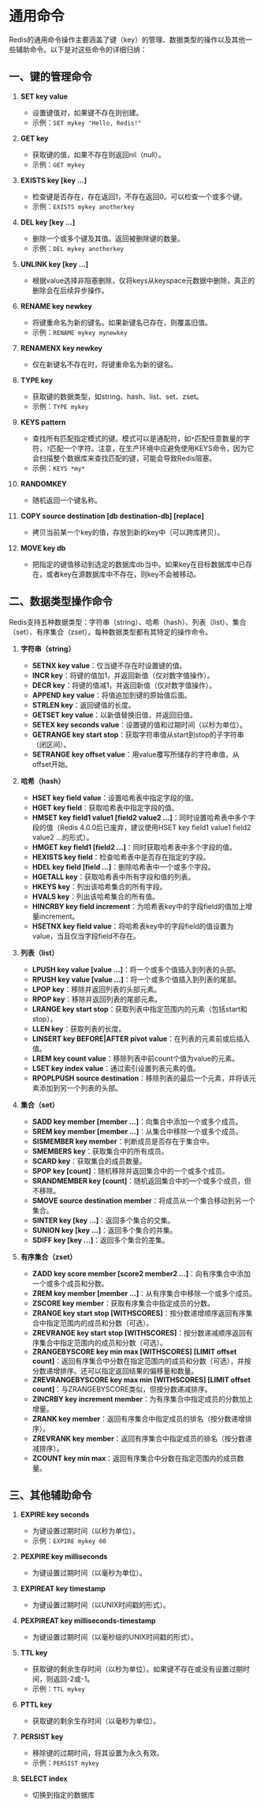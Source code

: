 # 通用命令

Redis的通用命令操作主要涵盖了键（key）的管理、数据类型的操作以及其他一些辅助命令。以下是对这些命令的详细归纳：

## 一、键的管理命令

1. **SET key value**

   * 设置键值对，如果键不存在则创建。
   * 示例：`SET mykey "Hello, Redis!"`

2. **GET key**

   * 获取键的值，如果不存在则返回nil（null）。
   * 示例：`GET mykey`

3. **EXISTS key [key ...]**

   * 检查键是否存在，存在返回1，不存在返回0。可以检查一个或多个键。
   * 示例：`EXISTS mykey anotherkey`

4. **DEL key [key ...]**

   * 删除一个或多个键及其值。返回被删除键的数量。
   * 示例：`DEL mykey anotherkey`

5. **UNLINK key [key ...]**

   * 根据value选择非阻塞删除，仅将keys从keyspace元数据中删除，真正的删除会在后续异步操作。

6. **RENAME key newkey**

   * 将键重命名为新的键名。如果新键名已存在，则覆盖旧值。
   * 示例：`RENAME mykey mynewkey`

7. **RENAMENX key newkey**

   * 仅在新键名不存在时，将键重命名为新的键名。

8. **TYPE key**

   * 获取键的数据类型，如string、hash、list、set、zset。
   * 示例：`TYPE mykey`

9. **KEYS pattern**

   * 查找所有匹配指定模式的键。模式可以是通配符，如`*`匹配任意数量的字符，`?`匹配一个字符。注意，在生产环境中应避免使用KEYS命令，因为它会扫描整个数据库来查找匹配的键，可能会导致Redis阻塞。
   * 示例：`KEYS *my*`

10. **RANDOMKEY**

    * 随机返回一个键名称。

11. **COPY source destination [db destination-db] [replace]**

    * 拷贝当前某一个key的值，存放到新的key中（可以跨库拷贝）。

12. **MOVE key db**

    * 把指定的键值移动到选定的数据库db当中。如果key在目标数据库中已存在，或者key在源数据库中不存在，则key不会被移动。

## 二、数据类型操作命令

Redis支持五种数据类型：字符串（string）、哈希（hash）、列表（list）、集合（set）、有序集合（zset）。每种数据类型都有其特定的操作命令。

1. **字符串（string）**

   * **SETNX key value**：仅当键不存在时设置键的值。
   * **INCR key**：将键的值加1，并返回新值（仅对数字值操作）。
   * **DECR key**：将键的值减1，并返回新值（仅对数字值操作）。
   * **APPEND key value**：将值追加到键的原始值后面。
   * **STRLEN key**：返回键值的长度。
   * **GETSET key value**：以新值替换旧值，并返回旧值。
   * **SETEX key seconds value**：设置键的值和过期时间（以秒为单位）。
   * **GETRANGE key start stop**：获取字符串值从start到stop的子字符串（闭区间）。
   * **SETRANGE key offset value**：用value覆写所储存的字符串值，从offset开始。

2. **哈希（hash）**

   * **HSET key field value**：设置哈希表中指定字段的值。
   * **HGET key field**：获取哈希表中指定字段的值。
   * **HMSET key field1 value1 [field2 value2 ...]**：同时设置哈希表中多个字段的值（Redis 4.0.0后已废弃，建议使用HSET key field1 value1 field2 value2 ...的形式）。
   * **HMGET key field1 [field2 ...]**：同时获取哈希表中多个字段的值。
   * **HEXISTS key field**：检查哈希表中是否存在指定的字段。
   * **HDEL key field [field ...]**：删除哈希表中一个或多个字段。
   * **HGETALL key**：获取哈希表中所有字段和值的列表。
   * **HKEYS key**：列出该哈希集合的所有字段。
   * **HVALS key**：列出该哈希集合的所有值。
   * **HINCRBY key field increment**：为哈希表key中的字段field的值加上增量increment。
   * **HSETNX key field value**：将哈希表key中的字段field的值设置为value，当且仅当字段field不存在。

3. **列表（list）**

   * **LPUSH key value [value ...]**：将一个或多个值插入到列表的头部。
   * **RPUSH key value [value ...]**：将一个或多个值插入到列表的尾部。
   * **LPOP key**：移除并返回列表的头部元素。
   * **RPOP key**：移除并返回列表的尾部元素。
   * **LRANGE key start stop**：获取列表中指定范围内的元素（包括start和stop）。
   * **LLEN key**：获取列表的长度。
   * **LINSERT key BEFORE|AFTER pivot value**：在列表的元素前或后插入值。
   * **LREM key count value**：移除列表中前count个值为value的元素。
   * **LSET key index value**：通过索引设置列表元素的值。
   * **RPOPLPUSH source destination**：移除列表的最后一个元素，并将该元素添加到另一个列表的头部。

4. **集合（set）**

   * **SADD key member [member ...]**：向集合中添加一个或多个成员。
   * **SREM key member [member ...]**：从集合中移除一个或多个成员。
   * **SISMEMBER key member**：判断成员是否存在于集合中。
   * **SMEMBERS key**：获取集合中的所有成员。
   * **SCARD key**：获取集合的成员数量。
   * **SPOP key [count]**：随机移除并返回集合中的一个或多个成员。
   * **SRANDMEMBER key [count]**：随机返回集合中的一个或多个成员，但不移除。
   * **SMOVE source destination member**：将成员从一个集合移动到另一个集合。
   * **SINTER key [key ...]**：返回多个集合的交集。
   * **SUNION key [key ...]**：返回多个集合的并集。
   * **SDIFF key [key ...]**：返回多个集合的差集。

5. **有序集合（zset）**

   * **ZADD key score member [score2 member2 ...]**：向有序集合中添加一个或多个成员和分数。
   * **ZREM key member [member ...]**：从有序集合中移除一个或多个成员。
   * **ZSCORE key member**：获取有序集合中指定成员的分数。
   * **ZRANGE key start stop [WITHSCORES]**：按分数递增顺序返回有序集合中指定范围内的成员和分数（可选）。
   * **ZREVRANGE key start stop [WITHSCORES]**：按分数递减顺序返回有序集合中指定范围内的成员和分数（可选）。
   * **ZRANGEBYSCORE key min max [WITHSCORES] [LIMIT offset count]**：返回有序集合中分数在指定范围内的成员和分数（可选），并按分数递增排序。还可以指定返回结果的偏移量和数量。
   * **ZREVRANGEBYSCORE key max min [WITHSCORES] [LIMIT offset count]**：与ZRANGEBYSCORE类似，但按分数递减排序。
   * **ZINCRBY key increment member**：为有序集合中指定成员的分数加上增量。
   * **ZRANK key member**：返回有序集合中指定成员的排名（按分数递增排序）。
   * **ZREVRANK key member**：返回有序集合中指定成员的排名（按分数递减排序）。
   * **ZCOUNT key min max**：返回有序集合中分数在指定范围内的成员数量。

## 三、其他辅助命令

1. **EXPIRE key seconds**

   * 为键设置过期时间（以秒为单位）。
   * 示例：`EXPIRE mykey 60`

2. **PEXPIRE key milliseconds**

   * 为键设置过期时间（以毫秒为单位）。

3. **EXPIREAT key timestamp**

   * 为键设置过期时间（以UNIX时间戳的形式）。

4. **PEXPIREAT key milliseconds-timestamp**

   * 为键设置过期时间（以毫秒级的UNIX时间戳的形式）。

5. **TTL key**

   * 获取键的剩余生存时间（以秒为单位）。如果键不存在或没有设置过期时间，则返回-2或-1。
   * 示例：`TTL mykey`

6. **PTTL key**

   * 获取键的剩余生存时间（以毫秒为单位）。

7. **PERSIST key**

   * 移除键的过期时间，将其设置为永久有效。
   * 示例：`PERSIST mykey`

8. **SELECT index**

   * 切换到指定的数据库

